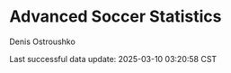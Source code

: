# Advanced Soccer Statistics
Denis Ostroushko

<!-- gfm -->

Last successful data update: 2025-03-10 03:20:58 CST
